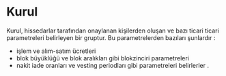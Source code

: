 # Kurul

Kurul, hissedarlar tarafından onaylanan kişilerden oluşan ve bazı ticari ticari 
parametreleri belirleyen bir gruptur. Bu parametrelerden bazıları şunlardır : 

* işlem ve alım-satım ücretleri
* blok büyüklüğü ve blok aralıkları gibi blokzinciri parametreleri 
* nakit iade oranları ve vesting periodları gibi  parametreleri belirlerler
		.